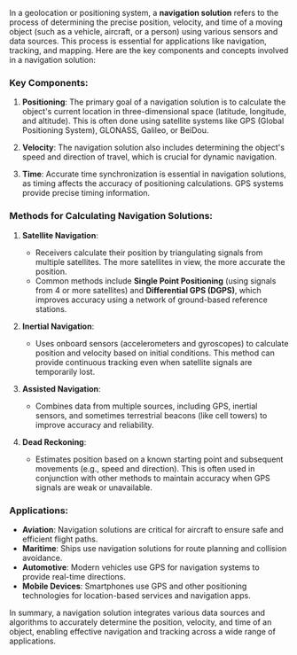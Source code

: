 In a geolocation or positioning system, a **navigation solution** refers to the process of determining the precise position, velocity, and time of a moving object (such as a vehicle, aircraft, or a person) using various sensors and data sources. This process is essential for applications like navigation, tracking, and mapping. Here are the key components and concepts involved in a navigation solution:

### Key Components:

1. **Positioning**: The primary goal of a navigation solution is to calculate the object's current location in three-dimensional space (latitude, longitude, and altitude). This is often done using satellite systems like GPS (Global Positioning System), GLONASS, Galileo, or BeiDou.

2. **Velocity**: The navigation solution also includes determining the object's speed and direction of travel, which is crucial for dynamic navigation.

3. **Time**: Accurate time synchronization is essential in navigation solutions, as timing affects the accuracy of positioning calculations. GPS systems provide precise timing information.

### Methods for Calculating Navigation Solutions:

1. **Satellite Navigation**:
   - Receivers calculate their position by triangulating signals from multiple satellites. The more satellites in view, the more accurate the position.
   - Common methods include **Single Point Positioning** (using signals from 4 or more satellites) and **Differential GPS (DGPS)**, which improves accuracy using a network of ground-based reference stations.

2. **Inertial Navigation**:
   - Uses onboard sensors (accelerometers and gyroscopes) to calculate position and velocity based on initial conditions. This method can provide continuous tracking even when satellite signals are temporarily lost.

3. **Assisted Navigation**:
   - Combines data from multiple sources, including GPS, inertial sensors, and sometimes terrestrial beacons (like cell towers) to improve accuracy and reliability.

4. **Dead Reckoning**:
   - Estimates position based on a known starting point and subsequent movements (e.g., speed and direction). This is often used in conjunction with other methods to maintain accuracy when GPS signals are weak or unavailable.

### Applications:

- **Aviation**: Navigation solutions are critical for aircraft to ensure safe and efficient flight paths.
- **Maritime**: Ships use navigation solutions for route planning and collision avoidance.
- **Automotive**: Modern vehicles use GPS for navigation systems to provide real-time directions.
- **Mobile Devices**: Smartphones use GPS and other positioning technologies for location-based services and navigation apps.

In summary, a navigation solution integrates various data sources and algorithms to accurately determine the position, velocity, and time of an object, enabling effective navigation and tracking across a wide range of applications.